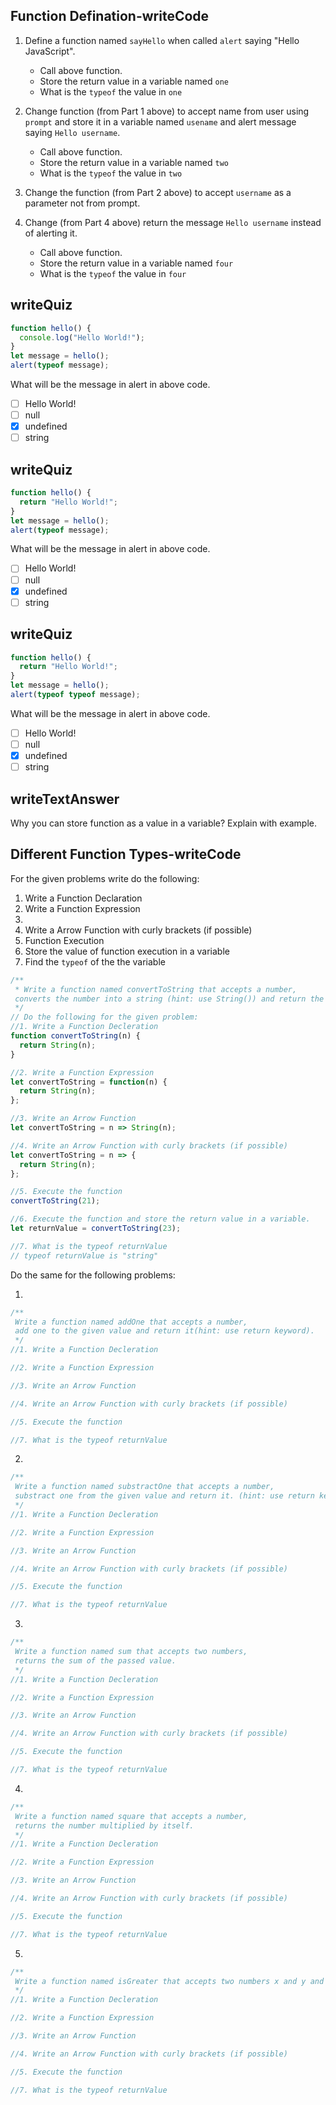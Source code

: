 ## Function Defination-writeCode

1.  Define a function named `sayHello` when called `alert` saying "Hello JavaScript".

    - Call above function.
    - Store the return value in a variable named `one`
    - What is the `typeof` the value in `one`

2.  Change function (from Part 1 above) to accept name from user using `prompt` and store it in a variable named `usename` and alert message saying `Hello username`.

    - Call above function.
    - Store the return value in a variable named `two`
    - What is the `typeof` the value in `two`

3.  Change the function (from Part 2 above) to accept `username` as a parameter not from prompt.

4.  Change (from Part 4 above) return the message `Hello username` instead of alerting it.

    - Call above function.
    - Store the return value in a variable named `four`
    - What is the `typeof` the value in `four`

## writeQuiz

```js
function hello() {
  console.log("Hello World!");
}
let message = hello();
alert(typeof message);
```

What will be the message in alert in above code.

- [ ] Hello World!
- [ ] null
- [x] undefined
- [ ] string

## writeQuiz

```js
function hello() {
  return "Hello World!";
}
let message = hello();
alert(typeof message);
```

What will be the message in alert in above code.

- [ ] Hello World!
- [ ] null
- [x] undefined
- [ ] string

## writeQuiz

```js
function hello() {
  return "Hello World!";
}
let message = hello();
alert(typeof typeof message);
```

What will be the message in alert in above code.

- [ ] Hello World!
- [ ] null
- [x] undefined
- [ ] string

## writeTextAnswer

Why you can store function as a value in a variable? Explain with example.

## Different Function Types-writeCode

For the given problems write do the following:

1. Write a Function Declaration
2. Write a Function Expression
3.
4. Write a Arrow Function with curly brackets (if possible)
5. Function Execution
6. Store the value of function execution in a variable
7. Find the `typeof` of the the variable

```js
/**
 * Write a function named convertToString that accepts a number,
 converts the number into a string (hint: use String()) and return the converted value.
 */
// Do the following for the given problem:
//1. Write a Function Decleration
function convertToString(n) {
  return String(n);
}

//2. Write a Function Expression
let convertToString = function(n) {
  return String(n);
};

//3. Write an Arrow Function
let convertToString = n => String(n);

//4. Write an Arrow Function with curly brackets (if possible)
let convertToString = n => {
  return String(n);
};

//5. Execute the function
convertToString(21);

//6. Execute the function and store the return value in a variable.
let returnValue = convertToString(23);

//7. What is the typeof returnValue
// typeof returnValue is "string"
```

Do the same for the following problems:

1.

```js
/**
 Write a function named addOne that accepts a number,
 add one to the given value and return it(hint: use return keyword).
 */
//1. Write a Function Decleration

//2. Write a Function Expression

//3. Write an Arrow Function

//4. Write an Arrow Function with curly brackets (if possible)

//5. Execute the function

//7. What is the typeof returnValue
```

2.

```js
/**
 Write a function named substractOne that accepts a number,
 substract one from the given value and return it. (hint: use return keyword)
 */
//1. Write a Function Decleration

//2. Write a Function Expression

//3. Write an Arrow Function

//4. Write an Arrow Function with curly brackets (if possible)

//5. Execute the function

//7. What is the typeof returnValue
```

3.

```js
/**
 Write a function named sum that accepts two numbers,
 returns the sum of the passed value.
 */
//1. Write a Function Decleration

//2. Write a Function Expression

//3. Write an Arrow Function

//4. Write an Arrow Function with curly brackets (if possible)

//5. Execute the function

//7. What is the typeof returnValue
```

4.

```js
/**
 Write a function named square that accepts a number,
 returns the number multiplied by itself.
 */
//1. Write a Function Decleration

//2. Write a Function Expression

//3. Write an Arrow Function

//4. Write an Arrow Function with curly brackets (if possible)

//5. Execute the function

//7. What is the typeof returnValue
```

5.

```js
/**
 Write a function named isGreater that accepts two numbers x and y and returns true if x is greater than y or return false.
 */
//1. Write a Function Decleration

//2. Write a Function Expression

//3. Write an Arrow Function

//4. Write an Arrow Function with curly brackets (if possible)

//5. Execute the function

//7. What is the typeof returnValue
```
